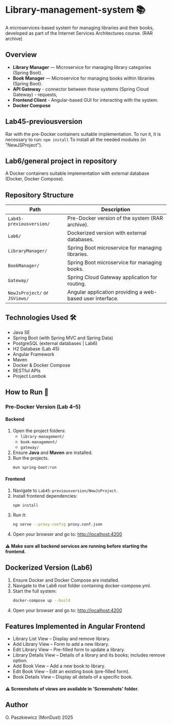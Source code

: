 # Library-management-system 📚 
A microservices-based system for managing libraries and their books, developed as part of the Internet Services Architectures course. (RAR archive)

## Overview
- **Library Manager** — Microservice for managing library categories (Spring Boot).
- **Book Manager** — Microservice for managing books within libraries (Spring Boot).
- **API Gateway** - connector between those systems (Spring Cloud Gateway) - requests,
- **Frontend Client** - Angular-based GUI for interacting with the system.
- **Docker Compose**

## Lab45-previousversion
Rar with the pre-Docker containers suitable implementation. To run it, it is necessary to run:
`
npm install
`
To install all the needed modules (in "NewJSProject").

## Lab6/general project in repository
A Docker containers suitable implementation with external database (Docker, Docker Compose).

## Repository Structure

| Path                          | Description                                                       |
|-------------------------------|-------------------------------------------------------------------|
| `Lab45-previousversion/`      | Pre-Docker version of the system (RAR archive).                  |
| `Lab6/`                       | Dockerized version with external databases.     |
| `LibraryManager/`             | Spring Boot microservice for managing libraries.                 |
| `BookManager/`                | Spring Boot microservice for managing books.                     |
| `Gateway/`                    | Spring Cloud Gateway application for routing.                   |
| `NewJsProject/` or `JSViews/` | Angular application providing a web-based user interface.        |

  
## Technologies Used 🛠️
- Java SE
- Spring Boot (with Spring MVC and Spring Data)
- PostgreSQL (external databases | Lab6)
- H2 Database (Lab 45)
- Angular Framework
- Maven
- Docker & Docker Compose
- RESTful APIs
- Project Lombok

## How to Run 🚀

### Pre-Docker Version (Lab 4–5)

#### Backend
1. Open the project folders:
   - `library-management/`
   - `book-management/`
   - `gateway/`
2. Ensure **Java** and **Maven** are installed.
3. Run the projects.
   ```bash
   mvn spring-boot:run

#### Frontend
1. Navigate to `Lab45-previousversion/NewJsProject`.
2. Install frontend dependencies:
   ```bash
   npm install
3. Run it:
   ```bash
   ng serve --proxy-config proxy.conf.json
4. Open your browser and go to: [http://localhost:4200](http://localhost:4200)
#### ⚠️ Make sure all backend services are running before starting the frontend.

## Dockerized Version (Lab6)
1. Ensure Docker and Docker Compose are installed.
2. Navigate to the Lab6 root folder containing docker-compose.yml.
3. Start the full system:
   ```bash
   docker-compose up --build
4. Open your browser and go to: [http://localhost:4200](http://localhost:4200)


## Features Implemented in Angular Frontend
- Library List View – Display and remove library.
- Add Library View – Form to add a new library.
- Edit Library View – Pre-filled form to update a library.
- Library Details View – Details of a library and its books; includes remove option.
- Add Book View – Add a new book to library.
- Edit Book View – Edit an existing book (pre-filled form).
- Book Details View – Display all details of a specific book.
#### ⚠️ Screenshots of views are available in 'Screenshots' folder.

## Author
O. Paszkiewicz (MonDust)
2025
